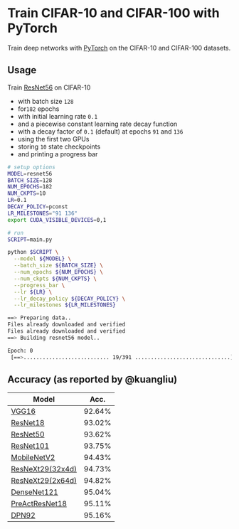 # Train CIFAR-10 and CIFAR-100 with PyTorch

Train deep networks with [PyTorch](http://pytorch.org/) on the CIFAR-10 and CIFAR-100 datasets.

## Usage
Train [ResNet56](https://arxiv.org/abs/1512.03385) on CIFAR-10 
- with batch size `128`
- for`182` epochs
- with initial learning rate `0.1`
- and a piecewise constant learning rate decay function 
- with a decay factor of `0.1` (default) at epochs `91` and `136`
- using the first two GPUs
- storing `10` state checkpoints
- and printing a progress bar

```bash
# setup options
MODEL=resnet56
BATCH_SIZE=128
NUM_EPOCHS=182
NUM_CKPTS=10
LR=0.1
DECAY_POLICY=pconst
LR_MILESTONES="91 136"
export CUDA_VISIBLE_DEVICES=0,1

# run 
SCRIPT=main.py

python $SCRIPT \
  --model ${MODEL} \
  --batch_size ${BATCH_SIZE} \
  --num_epochs ${NUM_EPOCHS} \
  --num_ckpts ${NUM_CKPTS} \
  --progress_bar \
  --lr ${LR} \
  --lr_decay_policy ${DECAY_POLICY} \
  --lr_milestones ${LR_MILESTONES}
```
```bash
==> Preparing data..
Files already downloaded and verified
Files already downloaded and verified
==> Building resnet56 model..

Epoch: 0
 [==>........................... 19/391 ..............................]  Step: 1s392ms | Tot: 24s295ms | lr: 1.000e-01 | Loss: 2.173 | Acc: 17.393% (423/2432)
```

## Accuracy (as reported by @kuangliu)
| Model             | Acc.        |
| ----------------- | ----------- |
| [VGG16](https://arxiv.org/abs/1409.1556)              | 92.64%      |
| [ResNet18](https://arxiv.org/abs/1512.03385)          | 93.02%      |
| [ResNet50](https://arxiv.org/abs/1512.03385)          | 93.62%      |
| [ResNet101](https://arxiv.org/abs/1512.03385)         | 93.75%      |
| [MobileNetV2](https://arxiv.org/abs/1801.04381)       | 94.43%      |
| [ResNeXt29(32x4d)](https://arxiv.org/abs/1611.05431)  | 94.73%      |
| [ResNeXt29(2x64d)](https://arxiv.org/abs/1611.05431)  | 94.82%      |
| [DenseNet121](https://arxiv.org/abs/1608.06993)       | 95.04%      |
| [PreActResNet18](https://arxiv.org/abs/1603.05027)    | 95.11%      |
| [DPN92](https://arxiv.org/abs/1707.01629)             | 95.16%      |

